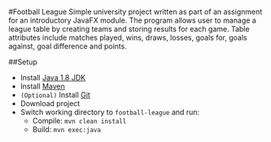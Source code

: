 #Football League
Simple university project written as part of an assignment for an introductory 
JavaFX module. The program allows user to manage a league table by creating
teams and storing results for each game. Table attributes include matches 
played, wins, draws, losses, goals for, goals against, goal difference and points.

##Setup
- Install [Java 1.8 JDK](https://www.oracle.com/uk/java/technologies/javase/javase-jdk8-downloads.html)
- Install [Maven](https://maven.apache.org/install.html)
- `(Optional)` Install [Git](https://git-scm.com/book/en/v2/Getting-Started-Installing-Git)
- Download project
- Switch working directory to `football-league` and run:
    - Compile: `mvn clean install`
    - Build: `mvn exec:java`

